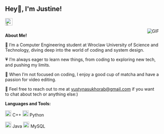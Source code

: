 <h2 title="hehehe"> Hey🌸, I'm Justine!</h2>

<a href="https://www.linkedin.com/in/yustyna-sukhorab/">
  <img align="left" alt="Sanskar's LinkedIn" width="24px" src="https://i.pinimg.com/1200x/91/da/1e/91da1e089b8889cf44ac93aa3695c2dc.jpg" />
</a>




<br />
<br />


 

  <img align="right" alt="GIF" src="https://media1.tenor.com/m/aPgTU-Z9j1MAAAAd/funny-dogs-cute.gif" />

**About Me!**

🌷 I’m a Computer Engineering student at Wroclaw University of Science and Technology, diving deep into the world of coding and system design.  

💗 I’m always eager to learn new things, from coding to exploring new tech, and pushing my limits.

🌺 When I’m not focused on coding, I enjoy a good cup of matcha and have a passion for video editing.

🌸 Feel free to reach out to me at [yustynasukhorab@gmail.com](mailto:yustynasukhorab@gmail.com) if you want to chat about tech or anything else:)




**Languages and Tools:**  


<code><img height="20" src="https://i.pinimg.com/736x/95/22/51/9522517aa56af6127917f8ac8b07b2bc.jpg"></code> C++
<code><img height="20" src="https://i.pinimg.com/736x/95/22/51/9522517aa56af6127917f8ac8b07b2bc.jpg"></code> Python

<code><img height="20" src="https://i.pinimg.com/736x/95/22/51/9522517aa56af6127917f8ac8b07b2bc.jpg"></code> Java
<code><img height="20" src="https://i.pinimg.com/736x/95/22/51/9522517aa56af6127917f8ac8b07b2bc.jpg"></code> MySQL



